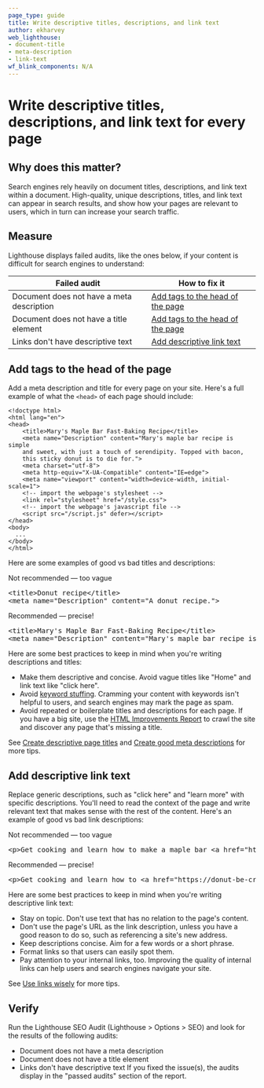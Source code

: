 ```yaml
---
page_type: guide
title: Write descriptive titles, descriptions, and link text
author: ekharvey
web_lighthouse:
- document-title
- meta-description
- link-text
wf_blink_components: N/A
---
```


# Write descriptive titles, descriptions, and link text for every page

## Why does this matter?

Search engines rely heavily on document titles, descriptions, and link text
within a document. High-quality, unique descriptions, titles, and link text can
appear in search results, and show how your pages are relevant to users, which
in turn can increase your search traffic.

## Measure

Lighthouse displays failed audits, like the ones below, if your content is difficult for
search engines to understand:

<table>
  <thead>
    <tr>
      <th><strong>Failed audit</strong></th>
      <th><strong>How to fix it</strong></th>
    </tr>
  </thead>
  <tbody>
    <tr>
      <td>Document does not have a meta description</td>
      <td>
        <a href="#add-tags-to-the-head-of-the-page">Add tags to the head of the page</a>
      </td>
    </tr>
    <tr>
      <td>Document does not have a title element</td>
      <td>
        <a href="#add-tags-to-the-head-of-the-page">Add tags to the head of the page</a>
      </td>
    </tr>
    <tr>
      <td>Links don't have descriptive text</td>
      <td>
        <a href="#add-descriptive-link-text">Add descriptive link text</a>
      </td>
    </tr>
  </tbody>
</table>

## Add tags to the head of the page

Add a meta description and title for every page on your site. Here's a full
example of what the ```<head>``` of each page should include:

```
<!doctype html>
<html lang="en">
<head>
    <title>Mary's Maple Bar Fast-Baking Recipe</title>
    <meta name="Description" content="Mary's maple bar recipe is simple
    and sweet, with just a touch of serendipity. Topped with bacon,
    this sticky donut is to die for.">
    <meta charset="utf-8">
    <meta http-equiv="X-UA-Compatible" content="IE=edge">
    <meta name="viewport" content="width=device-width, initial-scale=1">
    <!-- import the webpage's stylesheet -->
    <link rel="stylesheet" href="/style.css">
    <!-- import the webpage's javascript file -->
    <script src="/script.js" defer></script>
</head>
<body>
  ...
</body>
</html>
```

Here are some examples of good vs bad titles and descriptions:

<p><span class="compare-worse">Not recommended</span> — too vague</p>
<pre class="prettyprint devsite-disable-click-to-copy">
&lt;title&gt;Donut recipe&lt;/title&gt;
&lt;meta name="Description" content="A donut recipe."&gt;
</pre>

<p><span class="compare-better">Recommended</span> — precise!</p>
<pre class="prettyprint devsite-disable-click-to-copy">
&lt;title&gt;Mary's Maple Bar Fast-Baking Recipe&lt;/title&gt;
&lt;meta name="Description" content="Mary's maple bar recipe is simple and sweet, with just a touch of serendipity. Topped with bacon, this sticky donut is to die for."&gt;
</pre>

Here are some best practices to keep in mind when you're writing descriptions
and titles:

+  Make them descriptive and concise. Avoid vague titles like "Home" and
    link text like "click here".
+  Avoid [keyword
    stuffing](https://support.google.com/webmasters/answer/66358). Cramming
    your content with keywords isn't helpful to users, and search engines may
    mark the page as spam.
+  Avoid repeated or boilerplate titles and descriptions for each page. If you
    have a big site, use the
    [HTML Improvements Report](https://support.google.com/webmasters/answer/80407)
    to crawl the site and discover any page that's missing a title.

See
[Create descriptive page titles](https://support.google.com/webmasters/answer/35624)
and
[Create good meta descriptions](https://support.google.com/webmasters/answer/35624#1)
for more tips.

## Add descriptive link text

Replace generic descriptions, such as "click here" and "learn more" with
specific descriptions. You'll need to read the context of the page and write
relevant text that makes sense with the rest of the content. Here's an example
of good vs bad link descriptions:

<p><span class="compare-worse">Not recommended</span> — too vague</p>
<pre class="prettyprint devsite-disable-click-to-copy">
&lt;p&gt;Get cooking and learn how to make a maple bar &lt;a href="https://donut-be-crazy.com/recipes/maple-bar-recipe"&gt;here&lt;/a&gt;.&lt;/p&gt;
</pre>

<p><span class="compare-better">Recommended</span> — precise!</p>
<pre class="prettyprint devsite-disable-click-to-copy">
&lt;p&gt;Get cooking and learn how to &lt;a href="https://donut-be-crazy.com/recipes/maple-bar-recipe"&gt;make a delicious maple bar with Mary&lt;/a&gt;!&lt;/p&gt;
</pre>

Here are some best practices to keep in mind when you're writing descriptive
link text:

+  Stay on topic. Don't use text that has no relation to the page's content.
+  Don't use the page's URL as the link description, unless you have a good
    reason to do so, such as referencing a site's new address.
+  Keep descriptions concise. Aim for a few words or a short phrase.
+  Format links so that users can easily spot them.
+  Pay attention to your internal links, too. Improving the quality of
    internal links can help users and search engines navigate your site.

See
[Use links wisely](https://support.google.com/webmasters/answer/7451184#uselinkswisely)
for more tips.

## Verify

Run the Lighthouse SEO Audit (Lighthouse > Options > SEO) and look for the
results of the following audits:

+  Document does not have a meta description
+  Document does not have a title element
+  Links don't have descriptive text
If you fixed the issue(s), the audits display in the "passed audits" section of the report.
